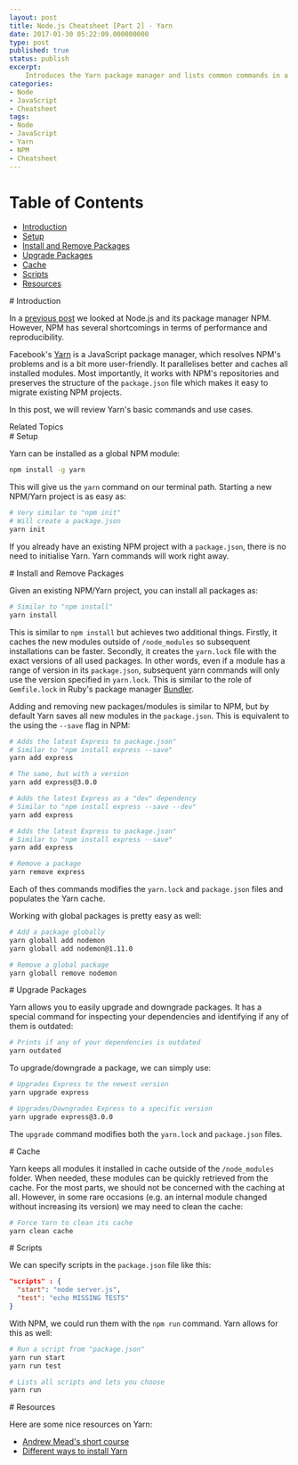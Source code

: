 ```yaml
---
layout: post
title: Node.js Cheatsheet [Part 2] - Yarn
date: 2017-01-30 05:22:09.000000000
type: post
published: true
status: publish
excerpt: 
    Introduces the Yarn package manager and lists common commands in a cheatsheet ...
categories:
- Node
- JavaScript
- Cheatsheet
tags:
- Node
- JavaScript
- Yarn
- NPM
- Cheatsheet
---
```



# Table of Contents

- [Introduction](#introduction)
- [Setup](#setup)
- [Install and Remove Packages](#install-remove-packages)
- [Upgrade Packages](#upgrade-packages)
- [Cache](#cache)
- [Scripts](#scripts)
- [Resources](#resources)

<div id='introduction'/>
# Introduction

In a [previous post](/2017/01/22/node-js-cheatsheet-part-1/) we looked
at Node.js and its package manager NPM. However, NPM has several shortcomings
in terms of performance and reproducibility.

Facebook's [Yarn](https://yarnpkg.com/) is a JavaScript package manager, 
which resolves NPM's problems and is a bit more user-friendly.
It parallelises better and caches all installed modules.
Most importantly, it works with NPM's repositories and preserves
the structure of the `package.json` file which makes it easy to migrate
existing NPM projects.

In this post, we will review Yarn's basic commands and use cases.

<div class="mid-page-ads in-body-ads ad-secion">
    <div class="ad-header ad-header-body">Related Topics</div>
    <script id="mNCC" language="javascript">
        if (window.innerWidth >= 1024) {
          medianet_width = "600";
          medianet_height = "250";
          medianet_crid = "459711728";
        } else {
          medianet_width=Math.min(250, window.innerWidth).toString();
          medianet_height = "250";
          medianet_crid = "318234500";
        }
        medianet_versionId = "3111299"; 
      </script>
    <script src="//contextual.media.net/nmedianet.js?cid=8CU4WBM36"></script>
</div>


<div id='setup'/>
# Setup

Yarn can be installed as a global NPM module:

```bash
npm install -g yarn
```

This will give us the `yarn` command on our terminal path. Starting a
new NPM/Yarn project is as easy as:

```bash
# Very similar to "npm init"
# Will create a package.json
yarn init
```

If you already have an existing NPM project with a `package.json`, 
there is no need to initialise Yarn. Yarn commands will work right away.

<div id='install-remove-packages'/>
# Install and Remove Packages

Given an existing NPM/Yarn project, you can install all packages as:

```bash
# Similar to "npm install"
yarn install
```

This is similar to `npm install` but achieves two additional things. 
Firstly, it caches the new modules outside of `/node_modules`
so subsequent installations can be faster.
Secondly, it creates the `yarn.lock` file with the exact versions of all used
packages. In other words, even if a module has a range of version in its
`package.json`, subsequent yarn commands will only use the version 
specified in `yarn.lock`. This is similar to the role of `Gemfile.lock`
in Ruby's package manager [Bundler](http://bundler.io/).

Adding and removing new packages/modules is similar to NPM, but by default
Yarn saves all new modules in the `package.json`. This is equivalent to
the using the `--save` flag in NPM:

```bash
# Adds the latest Express to package.json"
# Similar to "npm install express --save"
yarn add express

# The same, but with a version
yarn add express@3.0.0

# Adds the latest Express as a "dev" dependency
# Similar to "npm install express --save --dev"
yarn add express

# Adds the latest Express to package.json"
# Similar to "npm install express --save"
yarn add express

# Remove a package
yarn remove express
```

Each of thes commands modifies the `yarn.lock` and `package.json` files
and populates the Yarn cache.

Working with global packages is pretty easy as well:

```bash
# Add a package globally
yarn globall add nodemon
yarn globall add nodemon@1.11.0

# Remove a global package
yarn globall remove nodemon
```

<div id='upgrade-packages'/>
# Upgrade Packages

Yarn allows you to easily upgrade and downgrade packages. 
It has a special command for inspecting your dependencies
and identifying if any of them is outdated:

```bash
# Prints if any of your dependencies is outdated
yarn outdated
```

To upgrade/downgrade a package, we can simply use:

```bash
# Upgrades Express to the newest version
yarn upgrade express

# Upgrades/Downgrades Express to a specific version
yarn upgrade express@3.0.0
```

The `upgrade` command modifies both the `yarn.lock` and `package.json` files.

<div id='cache'/>
# Cache

Yarn keeps all modules it installed in cache outside of the `/node_modules`
folder. When needed, these modules can be quickly retrieved from the cache.
For the most parts, we should not be concerned with the caching at all.
However, in some rare occasions (e.g. an internal module changed without 
increasing its version) we may need to clean the cache:

```bash
# Force Yarn to clean its cache
yarn clean cache
```

<div id='scripts'/>
# Scripts 

We can specify scripts in the `package.json` file like this:

```json
"scripts" : {
  "start": "node server.js",
  "test": "echo MISSING TESTS"
}
```

With NPM, we could run them with the `npm run` command. Yarn allows for this as well:

```bash
# Run a script from "package.json"
yarn run start
yarn run test

# Lists all scripts and lets you choose
yarn run
``` 

<div id='resources'/>
# Resources

Here are some nice resources on Yarn:

- [Andrew Mead's short course](http://www.mead.io/yarn/)
- [Different ways to install Yarn](https://yarnpkg.com/en/docs/install)
